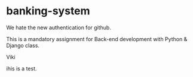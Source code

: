 # banking-system

We hate the new authentication for github.

This is a mandatory assignment for Back-end development with Python &amp; Django class.

Viki

ihis is a test.
